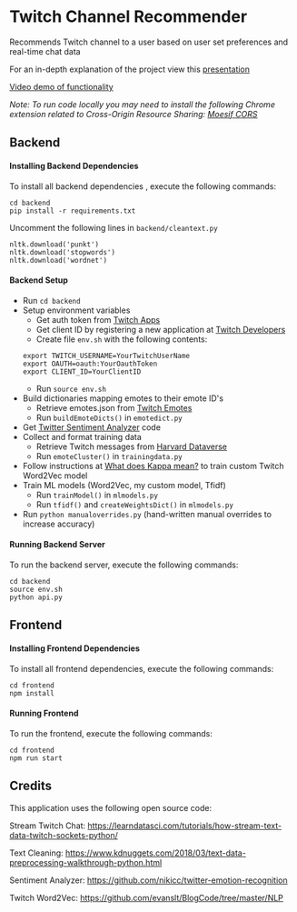# Twitch Channel Recommender
Recommends Twitch channel to a user based on user set preferences and real-time chat data

For an in-depth explanation of the project view this [presentation](./Presentation.pdf)

[Video demo of functionality](https://www.youtube.com/watch?v=R-YS_NFtGGw)

*Note: To run code locally you may need to install the following Chrome extension related to Cross-Origin Resource Sharing: [Moesif CORS](https://chrome.google.com/webstore/detail/moesif-orign-cors-changer/digfbfaphojjndkpccljibejjbppifbc?hl=en-US)*

## Backend

#### Installing Backend Dependencies
To install all backend dependencies , execute the following commands:

```
cd backend
pip install -r requirements.txt
```

Uncomment the following lines in `backend/cleantext.py`
```
nltk.download('punkt')
nltk.download('stopwords')
nltk.download('wordnet')
```

#### Backend Setup
* Run `cd backend`
* Setup environment variables 
    * Get auth token from [Twitch Apps](https://twitchapps.com/tmi/)
    * Get client ID by registering a new application at [Twitch Developers](https://dev.twitch.tv/console)
    * Create file `env.sh` with the following contents:
    ```
    export TWITCH_USERNAME=YourTwitchUserName
    export OAUTH=oauth:YourOauthToken
    export CLIENT_ID=YourClientID
    ```
    * Run `source env.sh`
* Build dictionaries mapping emotes to their emote ID's 
    * Retrieve emotes.json from [Twitch Emotes](https://twitchemotes.com/apidocs)
    * Run `buildEmoteDicts()` in `emotedict.py`
* Get [Twitter Sentiment Analyzer](https://github.com/nikicc/twitter-emotion-recognition) code
* Collect and format training data
    * Retrieve Twitch messages from [Harvard Dataverse](https://dataverse.harvard.edu/dataset.xhtml?persistentId=doi:10.7910/DVN/VE0IVQ)
    * Run `emoteCluster()` in `trainingdata.py`
* Follow instructions at [What does Kappa mean?](https://github.com/evanslt/BlogCode/tree/master/NLP) to train custom Twitch Word2Vec model
* Train ML models (Word2Vec, my custom model, Tfidf)
    * Run `trainModel()` in `mlmodels.py`
    * Run `tfidf()` and `createWeightsDict()` in `mlmodels.py`
* Run `python manualoverrides.py` (hand-written manual overrides to increase accuracy)

#### Running Backend Server
To run the backend server, execute the following commands:

```
cd backend
source env.sh
python api.py
```

## Frontend

#### Installing Frontend Dependencies
To install all frontend dependencies, execute the following commands:
```
cd frontend
npm install
```

#### Running Frontend

To run the frontend, execute the following commands:

```
cd frontend
npm run start
```

## Credits

This application uses the following open source code:

Stream Twitch Chat: https://learndatasci.com/tutorials/how-stream-text-data-twitch-sockets-python/

Text Cleaning: https://www.kdnuggets.com/2018/03/text-data-preprocessing-walkthrough-python.html

Sentiment Analyzer: https://github.com/nikicc/twitter-emotion-recognition

Twitch Word2Vec: https://github.com/evanslt/BlogCode/tree/master/NLP
